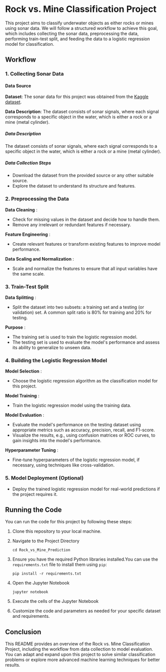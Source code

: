 # Rock vs. Mine Classification Project

This project aims to classify underwater objects as either rocks or mines using sonar data. We will follow a structured workflow to achieve this goal, which includes collecting the sonar data, preprocessing the data, performing train-test split, and feeding the data to a logistic regression model for classification.

## Workflow

### 1. Collecting Sonar Data

#### Data Source

**Dataset**: The sonar data for this project was obtained from the [Kaggle dataset](https://www.kaggle.com/datasets/mattcarter865/mines-vs-rocks?select=sonar.all-data.csv).

**Data Description**: The dataset consists of sonar signals, where each signal corresponds to a specific object in the water, which is either a rock or a mine (metal cylinder).

##### Data Description

The dataset consists of sonar signals, where each signal corresponds to a specific object in the water, which is either a rock or a mine (metal cylinder).

##### Data Collection Steps

* Download the dataset from the provided source or any other suitable source.
* Explore the dataset to understand its structure and features.

### 2. Preprocessing the Data

 **Data Cleaning** :

* Check for missing values in the dataset and decide how to handle them.
* Remove any irrelevant or redundant features if necessary.

 **Feature Engineering** :

* Create relevant features or transform existing features to improve model performance.

 **Data Scaling and Normalization** :

* Scale and normalize the features to ensure that all input variables have the same scale.

### 3. Train-Test Split

 **Data Splitting** :

* Split the dataset into two subsets: a training set and a testing (or validation) set. A common split ratio is 80% for training and 20% for testing.

 **Purpose** :

* The training set is used to train the logistic regression model.
* The testing set is used to evaluate the model's performance and assess its ability to generalize to unseen data.

### 4. Building the Logistic Regression Model

 **Model Selection** :

* Choose the logistic regression algorithm as the classification model for this project.

 **Model Training** :

* Train the logistic regression model using the training data.

 **Model Evaluation** :

* Evaluate the model's performance on the testing dataset using appropriate metrics such as accuracy, precision, recall, and F1-score.
* Visualize the results, e.g., using confusion matrices or ROC curves, to gain insights into the model's performance.

 **Hyperparameter Tuning** :

* Fine-tune hyperparameters of the logistic regression model, if necessary, using techniques like cross-validation.

### 5. Model Deployment (Optional)

* Deploy the trained logistic regression model for real-world predictions if the project requires it.

## Running the Code

You can run the code for this project by following these steps:

1. Clone this repository to your local machine.
2. Navigate to the Project Directory

   ```
   cd Rock_vs_Mine_Prediction
   ```
3. Ensure you have the required Python libraries installed.You can use the `requirements.txt` file to install them using `pip`:

   ```
   pip install -r requirements.txt
   ```
4. Open the Jupyter Notebook
   ```
   jupyter notebook
   ```
5. Execute the cells of the Jupyter Notebook
6. Customize the code and parameters as needed for your specific dataset and requirements.

## Conclusion

This README provides an overview of the Rock vs. Mine Classification Project, including the workflow from data collection to model evaluation. You can adapt and expand upon this project to solve similar classification problems or explore more advanced machine learning techniques for better results.
